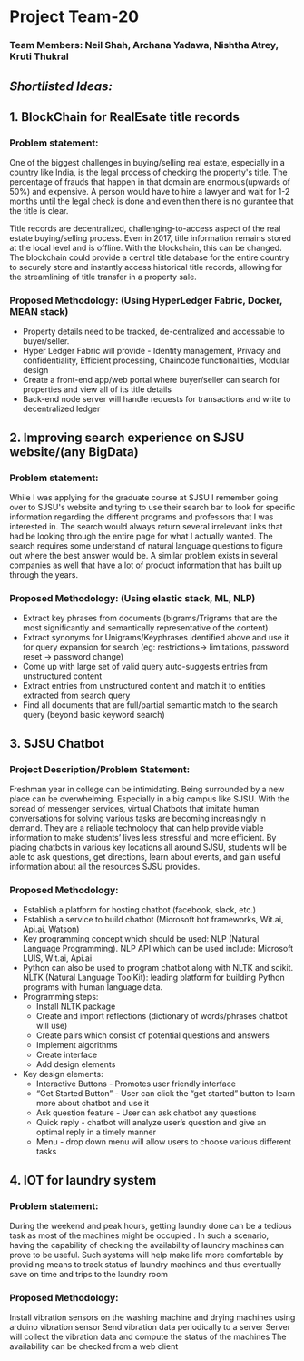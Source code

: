 # Project Team-20
### **Team Members:** Neil Shah, Archana Yadawa, Nishtha Atrey, Kruti Thukral



## _Shortlisted Ideas:_

## 1. BlockChain for RealEsate title records

### Problem statement: 

One of the biggest challenges in buying/selling real estate, especially in a country like India, is the legal process of checking the property's title. The percentage of frauds that happen in that domain are enormous(upwards of 50%) and expensive. A person would have to hire a lawyer and wait for 1-2 months until the legal check is done and even then there is no gurantee that the title is clear.  

Title records are decentralized, challenging-to-access aspect of the real estate buying/selling process. Even in 2017, title information remains stored at the local level and is offline. With the blockchain, this can be changed. The blockchain could provide a central title database for the entire country to securely store and instantly access historical title records, allowing for the streamlining of title transfer in a property sale. 


### Proposed Methodology: (Using HyperLedger Fabric, Docker, MEAN stack)

- Property details need to be tracked, de-centralized and accessable to buyer/seller. 
- Hyper Ledger Fabric will provide - Identity management, Privacy and confidentiality, Efficient processing, Chaincode functionalities, Modular design
- Create a front-end app/web portal where buyer/seller can search for properties and view all of its title details
- Back-end node server will handle requests for transactions and write to decentralized ledger



## 2. Improving search experience on SJSU website/(any BigData) 

### Problem statement: 

While I was applying for the graduate course at SJSU I remember going over to SJSU's website and tyring to use their search bar to look for specific information regarding the different programs and professors that I was interested in. The search would always return several irrelevant links that had be looking through the entire page for what I actually wanted. The search requires some understand of natural language questions to figure out where the best answer would be. 
A similar problem exists in several companies as well that have a lot of product information that has built up through the years. 


### Proposed Methodology: (Using elastic stack, ML, NLP)

- Extract key phrases from documents (bigrams/Trigrams that are the most significantly and semantically representative of the content)
- Extract synonyms for Unigrams/Keyphrases identified above and use it for query expansion for search (eg: restrictions-> limitations, password reset -> password change)
- Come up with large set of valid query auto-suggests entries from unstructured content
- Extract entries from unstructured content and match it to entities extracted from search query
- Find all documents that are full/partial semantic match to the search query (beyond basic keyword search)


## 3. SJSU Chatbot 

### Project Description/Problem Statement: 

Freshman year in college can be intimidating. Being surrounded by a new place can be overwhelming. Especially in a big campus like SJSU. With the spread of messenger services, virtual Chatbots that imitate human conversations for solving various tasks are becoming increasingly in demand. They are a reliable technology that can help provide viable information to make students’ lives less stressful and more efficient. By placing chatbots in various key locations all around SJSU, students will be able to ask questions, get directions, learn about events, and gain useful information about all the resources SJSU provides.

### Proposed Methodology: 

- Establish a platform for hosting chatbot (facebook, slack, etc.)
- Establish a service to build chatbot (Microsoft bot frameworks, Wit.ai, Api.ai, Watson)
- Key programming concept which should be used: NLP (Natural Language Programming). NLP API which can be used include: Microsoft LUIS, Wit.ai, Api.ai
- Python can also be used to program chatbot along with NLTK and scikit. NLTK (Natural Language ToolKit): leading platform for building Python programs with human language data. 
- Programming steps:
    - Install NLTK package
    - Create and import reflections (dictionary of words/phrases chatbot will use)
    - Create pairs which consist of potential questions and answers
    - Implement algorithms 
    - Create interface
    - Add design elements
- Key design elements: 
    - Interactive Buttons - Promotes user friendly interface
    - “Get Started Button” - User can click the “get started” button to learn more about chatbot and use it 
    - Ask question feature - User can ask chatbot any questions
    - Quick reply - chatbot will analyze user’s question and give an optimal reply in a timely manner
    - Menu - drop down menu will allow users to choose various different tasks 


## 4. IOT for laundry system

### Problem statement: 

During the weekend and peak hours, getting laundry done can be a tedious task as most of the machines might be occupied . In such a scenario, having the capability of checking the availability of laundry machines can prove to be useful. Such systems will help make life more comfortable by providing means to track status of laundry machines and thus eventually save on time and trips to the laundry room

### Proposed Methodology:

Install vibration sensors on the washing machine and drying machines using arduino vibration sensor 
Send vibration data periodically to a server 
Server will collect the vibration data and compute the status of the machines 
The availability can be checked from a web client

